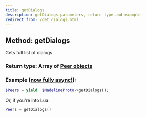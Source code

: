 ```yaml
---
title: getDialogs
description: getDialogs parameters, return type and example
redirect_from: /get_dialogs.html
---
```

## Method: getDialogs  

Gets full list of dialogs

### Return type: Array of [Peer objects](API_docs/types/Peer.md)

### Example ([now fully async!](https://docs.madelineproto.xyz/docs/ASYNC.html)):


```php
$Peers = yield  $MadelineProto->getDialogs();
```

Or, if you're into Lua:

```lua
Peers = getDialogs()
```

